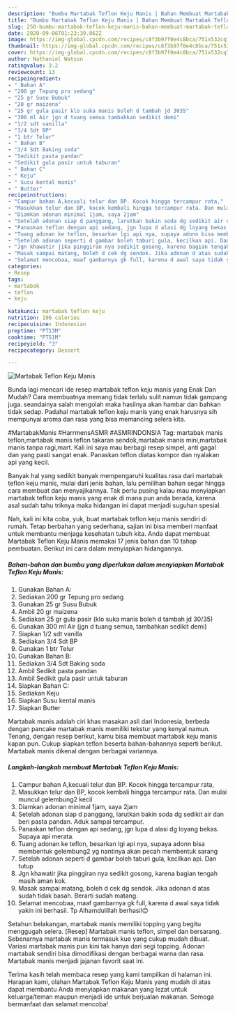```yaml
---
description: "Bumbu Martabak Teflon Keju Manis | Bahan Membuat Martabak Teflon Keju Manis Yang Enak Dan Mudah"
title: "Bumbu Martabak Teflon Keju Manis | Bahan Membuat Martabak Teflon Keju Manis Yang Enak Dan Mudah"
slug: 250-bumbu-martabak-teflon-keju-manis-bahan-membuat-martabak-teflon-keju-manis-yang-enak-dan-mudah
date: 2020-09-06T01:23:39.062Z
image: https://img-global.cpcdn.com/recipes/c8f3b97f0e4c8bca/751x532cq70/martabak-teflon-keju-manis-foto-resep-utama.jpg
thumbnail: https://img-global.cpcdn.com/recipes/c8f3b97f0e4c8bca/751x532cq70/martabak-teflon-keju-manis-foto-resep-utama.jpg
cover: https://img-global.cpcdn.com/recipes/c8f3b97f0e4c8bca/751x532cq70/martabak-teflon-keju-manis-foto-resep-utama.jpg
author: Nathaniel Watson
ratingvalue: 3.2
reviewcount: 13
recipeingredient:
- " Bahan A"
- "200 gr Tepung pro sedang"
- "25 gr Susu Bubuk"
- "20 gr maizena"
- "25 gr gula pasir klo suka manis boleh d tambah jd 3035"
- "300 ml Air jgn d tuang semua tambahkan sedikit demi"
- "1/2 sdt vanilla"
- "3/4 Sdt BP"
- "1 btr Telur"
- " Bahan B"
- "3/4 Sdt Baking soda"
- "Sedikit pasta pandan"
- "Sedikit gula pasir untuk taburan"
- " Bahan C"
- " Keju"
- " Susu kental manis"
- " Butter"
recipeinstructions:
- "Campur bahan A,kecuali telur dan BP. Kocok hingga tercampur rata,"
- "Masukkan telur dan BP, kocok kembali hingga tercampur rata. Dan mulai muncul gelembung2 kecil"
- "Diamkan adonan minimal 1jam, saya 2jam"
- "Setelah adonan siap d panggang, larutkan bakin soda dg sedikit air dan beri pasta pandan. Aduk sampai tercampur."
- "Panaskan teflon dengan api sedang, jgn lupa d alasi dg loyang bekas. Supaya api merata."
- "Tuang adonan ke teflon, besarkan lgi api nya, supaya adonn bisa membentuk gelembung2 yg nantinya akan pecah membentuk sarang"
- "Setelah adonan seperti d gambar boleh taburi gula, kecilkan api. Dan tutup"
- "Jgn khawatir jika pinggiran nya sedikit gosong, karena bagian tengah masih aman kok."
- "Masak sampai matang, boleh d cek dg sendok. Jika adonan d atas sudah tidak basah. Berarti sudah matang."
- "Selamat mencobaa, maaf gambarnya gk full, karena d awal saya tidak yakin ini berhasil. Tp Alhamdulillah berhasil😊"
categories:
- Resep
tags:
- martabak
- teflon
- keju

katakunci: martabak teflon keju 
nutrition: 196 calories
recipecuisine: Indonesian
preptime: "PT13M"
cooktime: "PT51M"
recipeyield: "3"
recipecategory: Dessert

---
```



![Martabak Teflon Keju Manis](https://img-global.cpcdn.com/recipes/c8f3b97f0e4c8bca/751x532cq70/martabak-teflon-keju-manis-foto-resep-utama.jpg)

Bunda lagi mencari ide resep martabak teflon keju manis yang Enak Dan Mudah? Cara membuatnya memang tidak terlalu sulit namun tidak gampang juga. seandainya salah mengolah maka hasilnya akan hambar dan bahkan tidak sedap. Padahal martabak teflon keju manis yang enak harusnya sih mempunyai aroma dan rasa yang bisa memancing selera kita.

#MartabakManis #HarrmensASMR #ASMRINDONSIA Tag: martabak manis teflon,martabak manis teflon takaran sendok,martabak manis mini,martabak manis tanpa ragi,mart. Kali ini saya mau berbagi resep simpel, anti gagal dan yang pasti sangat enak. Panaskan teflon diatas kompor dan nyalakan api yang kecil.

Banyak hal yang sedikit banyak mempengaruhi kualitas rasa dari martabak teflon keju manis, mulai dari jenis bahan, lalu pemilihan bahan segar hingga cara membuat dan menyajikannya. Tak perlu pusing kalau mau menyiapkan martabak teflon keju manis yang enak di mana pun anda berada, karena asal sudah tahu triknya maka hidangan ini dapat menjadi suguhan spesial.


Nah, kali ini kita coba, yuk, buat martabak teflon keju manis sendiri di rumah. Tetap berbahan yang sederhana, sajian ini bisa memberi manfaat untuk membantu menjaga kesehatan tubuh kita. Anda dapat membuat Martabak Teflon Keju Manis memakai 17 jenis bahan dan 10 tahap pembuatan. Berikut ini cara dalam menyiapkan hidangannya.

<!--inarticleads1-->

##### Bahan-bahan dan bumbu yang diperlukan dalam menyiapkan Martabak Teflon Keju Manis:

1. Gunakan  Bahan A:
1. Sediakan 200 gr Tepung pro sedang
1. Gunakan 25 gr Susu Bubuk
1. Ambil 20 gr maizena
1. Sediakan 25 gr gula pasir (klo suka manis boleh d tambah jd 30/35)
1. Gunakan 300 ml Air (jgn d tuang semua, tambahkan sedikit demi)
1. Siapkan 1/2 sdt vanilla
1. Sediakan 3/4 Sdt BP
1. Gunakan 1 btr Telur
1. Gunakan  Bahan B:
1. Sediakan 3/4 Sdt Baking soda
1. Ambil Sedikit pasta pandan
1. Ambil Sedikit gula pasir untuk taburan
1. Siapkan  Bahan C:
1. Sediakan  Keju
1. Siapkan  Susu kental manis
1. Siapkan  Butter


Martabak manis adalah ciri khas masakan asli dari Indonesia, berbeda dengan pancake martabak manis memiliki tekstur yang kenyal namun. Tenang, dengan resep berikut, kamu bisa membuat martabak keju manis kapan pun. Cukup siapkan teflon beserta bahan-bahannya seperti berikut. Martabak manis dikenal dengan berbagai variannya. 

<!--inarticleads2-->

##### Langkah-langkah membuat Martabak Teflon Keju Manis:

1. Campur bahan A,kecuali telur dan BP. Kocok hingga tercampur rata,
1. Masukkan telur dan BP, kocok kembali hingga tercampur rata. Dan mulai muncul gelembung2 kecil
1. Diamkan adonan minimal 1jam, saya 2jam
1. Setelah adonan siap d panggang, larutkan bakin soda dg sedikit air dan beri pasta pandan. Aduk sampai tercampur.
1. Panaskan teflon dengan api sedang, jgn lupa d alasi dg loyang bekas. Supaya api merata.
1. Tuang adonan ke teflon, besarkan lgi api nya, supaya adonn bisa membentuk gelembung2 yg nantinya akan pecah membentuk sarang
1. Setelah adonan seperti d gambar boleh taburi gula, kecilkan api. Dan tutup
1. Jgn khawatir jika pinggiran nya sedikit gosong, karena bagian tengah masih aman kok.
1. Masak sampai matang, boleh d cek dg sendok. Jika adonan d atas sudah tidak basah. Berarti sudah matang.
1. Selamat mencobaa, maaf gambarnya gk full, karena d awal saya tidak yakin ini berhasil. Tp Alhamdulillah berhasil😊


Setahun belakangan, martabak manis memiliki topping yang begitu menggugah selera. [Resep] Martabak manis teflon, simpel dan bersarang. Sebenarnya martabak manis termasuk kue yang cukup mudah dibuat. Variasi martabak manis pun kini tak hanya dari segi topping. Adonan martabak sendiri bisa dimodifikasi dengan berbagai warna dan rasa. Martabak manis menjadi jajanan favorit saat ini. 

Terima kasih telah membaca resep yang kami tampilkan di halaman ini. Harapan kami, olahan Martabak Teflon Keju Manis yang mudah di atas dapat membantu Anda menyiapkan makanan yang lezat untuk keluarga/teman maupun menjadi ide untuk berjualan makanan. Semoga bermanfaat dan selamat mencoba!
